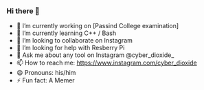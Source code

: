 ### Hi there 👋




- 🔭 I’m currently working on [Passind College examination]
- 🌱 I’m currently learning C++ / Bash
- 👯 I’m looking to collaborate on Instagram
- 🤔 I’m looking for help with Resberry Pi
- 💬 Ask me about any tool on Instagram @cyber_dioxide_
- 📫 How to reach me: https://www.instagram.com/cyber_dioxide
- 😄 Pronouns: his/him
- ⚡ Fun fact: A Memer
